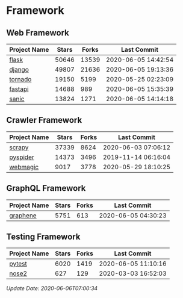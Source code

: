# Framework

## Web Framework

| Project Name | Stars | Forks | Last Commit |
| ------------ | ----- | ----- | ----------- |
| [flask](https://github.com/pallets/flask) | 50646 | 13539 | 2020-06-05 14:42:54 |
| [django](https://github.com/django/django) | 49807 | 21636 | 2020-06-05 19:13:36 |
| [tornado](https://github.com/tornadoweb/tornado) | 19150 | 5199 | 2020-05-25 02:23:09 |
| [fastapi](https://github.com/tiangolo/fastapi) | 14688 | 989 | 2020-06-05 15:35:39 |
| [sanic](https://github.com/huge-success/sanic) | 13824 | 1271 | 2020-06-05 14:14:18 |

## Crawler Framework

| Project Name | Stars | Forks | Last Commit |
| ------------ | ----- | ----- | ----------- |
| [scrapy](https://github.com/scrapy/scrapy) | 37339 | 8624 | 2020-06-03 07:06:12 |
| [pyspider](https://github.com/binux/pyspider) | 14373 | 3496 | 2019-11-14 06:16:04 |
| [webmagic](https://github.com/code4craft/webmagic) | 9017 | 3778 | 2020-05-29 18:10:25 |

## GraphQL Framework

| Project Name | Stars | Forks | Last Commit |
| ------------ | ----- | ----- | ----------- |
| [graphene](https://github.com/graphql-python/graphene) | 5751 | 613 | 2020-06-05 04:30:23 |

## Testing Framework

| Project Name | Stars | Forks | Last Commit |
| ------------ | ----- | ----- | ----------- |
| [pytest](https://github.com/pytest-dev/pytest) | 6020 | 1419 | 2020-06-05 11:10:16 |
| [nose2](https://github.com/nose-devs/nose2) | 627 | 129 | 2020-03-03 16:52:03 |

*Update Date: 2020-06-06T07:00:34*